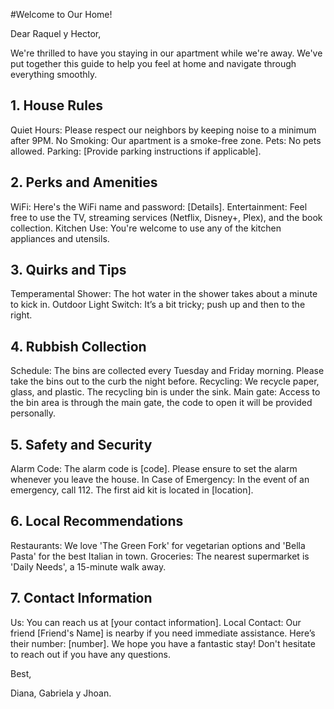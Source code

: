 #Welcome to Our Home!

Dear Raquel y Hector,

We're thrilled to have you staying in our apartment while we're away. We've put together this guide to help you feel at home and navigate through everything smoothly.

## 1. House Rules
Quiet Hours: Please respect our neighbors by keeping noise to a minimum after 9PM.
No Smoking: Our apartment is a smoke-free zone.
Pets: No pets allowed.
Parking: [Provide parking instructions if applicable].


## 2. Perks and Amenities
WiFi: Here's the WiFi name and password: [Details].
Entertainment: Feel free to use the TV, streaming services (Netflix, Disney+, Plex), and the book collection.
Kitchen Use: You're welcome to use any of the kitchen appliances and utensils.

## 3. Quirks and Tips
Temperamental Shower: The hot water in the shower takes about a minute to kick in.
Outdoor Light Switch: It’s a bit tricky; push up and then to the right.

## 4. Rubbish Collection
Schedule: The bins are collected every Tuesday and Friday morning. Please take the bins out to the curb the night before.
Recycling: We recycle paper, glass, and plastic. The recycling bin is under the sink.
Main gate: Access to the bin area is through the main gate, the code to open it will be provided personally.

## 5. Safety and Security
Alarm Code: The alarm code is [code]. Please ensure to set the alarm whenever you leave the house.
In Case of Emergency: In the event of an emergency, call 112. The first aid kit is located in [location].

## 6. Local Recommendations
Restaurants: We love 'The Green Fork' for vegetarian options and 'Bella Pasta' for the best Italian in town.
Groceries: The nearest supermarket is 'Daily Needs', a 15-minute walk away.

## 7. Contact Information
Us: You can reach us at [your contact information].
Local Contact: Our friend [Friend's Name] is nearby if you need immediate assistance. Here’s their number: [number].
We hope you have a fantastic stay! Don't hesitate to reach out if you have any questions.

Best,

Diana, Gabriela y Jhoan.

